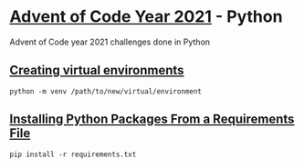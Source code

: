 # [Advent of Code Year 2021](https://adventofcode.com/2021) - Python

Advent of Code year 2021 challenges done in Python

## [Creating virtual environments](https://docs.python.org/3/library/venv.html#creating-virtual-environments)

`python -m venv /path/to/new/virtual/environment`

## [Installing Python Packages From a Requirements File](https://learnpython.com/blog/python-requirements-file/#:~:text=Installing%20Python%20Packages%20From%20a%20Requirements%20File)

`pip install -r requirements.txt`
